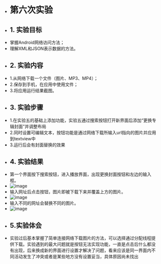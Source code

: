 ﻿+ # 第六次实验  
+ ## 1. 实验目标  
+ 掌握Android网络访问方法；
+ 理解XML和JSON表示数据的方法。
+ ## 2. 实验内容  
+ 1.从网络下载一个文件（图片、MP3、MP4）；
+ 2.保存到手机，在应用中使用文件；
+ 3.将应用运行结果截图。 
+ ## 3. 实验步骤
+ 1.在实验五的基础上添加功能，实验五通过搜索按钮打开新界面后添加“更换专辑封面”并调整布局 
+ 2.同时设置可编辑文本，按钮功能是通过网络下载所输入url指向的图片并应用到textview中 
+ 3.运行后会有封面替换的效果
+ ## 4. 实验结果  
+ 第一个界面按下搜索按钮，进入播放界面，出现更换封面按钮和左边的输入框。
+ ![image](https://github.com/LoadedFreak/android-labs-2018/blob/master/soft1614080902417/%236/%E5%9B%BE1.jpg)
+ 输入网址后点击按钮，图片即被下载下来并覆盖上方的图片。
+ ![image](https://github.com/LoadedFreak/android-labs-2018/blob/master/soft1614080902417/%236/%E5%9B%BE2.jpg)
+ 输入不同的网址会替换不同的图片。
+ ![image](https://github.com/LoadedFreak/android-labs-2018/blob/master/soft1614080902417/%236/%E5%9B%BE3.jpg)
+ ## 5.实验体会
+ 实验过后基本掌握了简单连接网络下载图片的方法，可以选择通过分配线程提供下载。实验遇到的最大问题就是按钮无法实现功能，一直是点击后什么都没有出现，后来换成新的界面进行设置才解决了问题，看来应该是同一界面内不同活动发生了冲突或者是某些地方没有设置妥当，具体原因尚未找出
